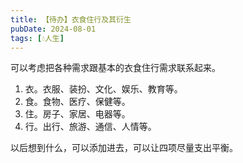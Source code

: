 ```yaml
---
title: 【待办】衣食住行及其衍生
pubDate: 2024-08-01
tags: [💧人生]
---
```


可以考虑把各种需求跟基本的衣食住行需求联系起来。

1. 衣。衣服、装扮、文化、娱乐、教育等。
2. 食。食物、医疗、保健等。
3. 住。房子、家居、电器等。
4. 行。出行、旅游、通信、人情等。

以后想到什么，可以添加进去，可以让四项尽量支出平衡。

